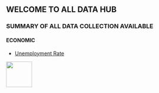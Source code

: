 ## WELCOME TO ALL DATA HUB 

### SUMMARY OF ALL DATA COLLECTION AVAILABLE 

#### ECONOMIC 
* [Unemployment Rate]() 

[<img src="https://raw.githubusercontent.com/worlddatahub/alldatahub/gh-pages/csv-xxl.png" width="70" height="70">](https://www.iconsdb.com/green-icons/csv-icon.html)
